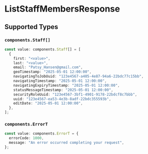# ListStaffMembersResponse


## Supported Types

### `components.Staff[]`

```typescript
const value: components.Staff[] = [
  {
    first: "<value>",
    last: "<value>",
    email: "Patsy_Hansen@gmail.com",
    geoTimestamp: "2025-05-01 12:00:00",
    navigatingToJobUuid: "123e4567-a405-4e87-94a6-22bdc77c15bb",
    navigatingTimestamp: "2025-05-01 12:00:00",
    navigatingExpiryTimestamp: "2025-05-01 12:00:00",
    statusMessageTimestamp: "2025-05-01 12:00:00",
    securityRoleUuid: "123e4567-3bf1-4901-9178-22bdcf8c7bbb",
    uuid: "123e4567-ea53-4e3b-8adf-22bdc355593b",
    editDate: "2025-05-01 12:00:00",
  },
];
```

### `components.ErrorT`

```typescript
const value: components.ErrorT = {
  errorCode: 1000,
  message: "An error occurred completing your request",
};
```

